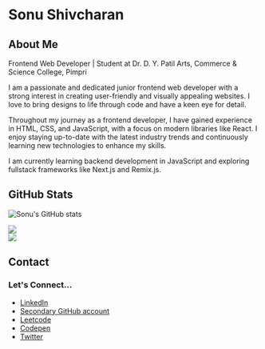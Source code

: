 # Sonu Shivcharan

## About Me
Frontend Web Developer | Student at Dr. D. Y. Patil Arts, Commerce & Science College, Pimpri

I am a passionate and dedicated junior frontend web developer with a strong interest in creating user-friendly and visually appealing websites. I love to bring designs to life through code and have a keen eye for detail.

Throughout my journey as a frontend developer, I have gained experience in HTML, CSS, and JavaScript, with a focus on modern libraries like React. I enjoy staying up-to-date with the latest industry trends and continuously learning new technologies to enhance my skills.

I am currently learning backend development in JavaScript and exploring fullstack frameworks like Next.js and Remix.js.
## GitHub Stats
![Sonu's GitHub stats](https://github-readme-stats.vercel.app/api?username=sonu-shivcharan&show_icons=true&theme=dark)

![](https://github-readme-streak-stats.herokuapp.com/?user=sonu-shivcharan&theme=dark&hide_border=false)<br/>
![](https://github-readme-stats.vercel.app/api/top-langs/?username=sonu-shivcharan&theme=dark&hide_border=false&include_all_commits=true&count_private=false&layout=compact)


## Contact
### Let's Connect...
- [LinkedIn](https://linkedin.com/in/sonushivcharan)
- [Secondary GitHub account](https://github.com/sonu-dpu)
- [Leetcode](https://leetcode.com/u/sonu-shivcharan/)
- [Codepen](https://codepen.io/SonuShivcharan)
- [Twitter](https://twitter.com/SonuShivcharan)
